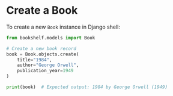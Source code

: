 # Create a Book

To create a new `Book` instance in Django shell:

```python
from bookshelf.models import Book

# Create a new book record
book = Book.objects.create(
    title="1984",
    author="George Orwell",
    publication_year=1949
)

print(book)  # Expected output: 1984 by George Orwell (1949)
